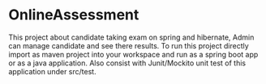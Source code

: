 # OnlineAssessment
This project about candidate taking exam on spring and hibernate, Admin can manage candidate and see there results. 
To run this project directly import as maven project into your workspace and run as a spring boot app or as a java application.
Also consist with Junit/Mockito unit test of this application under src/test.
